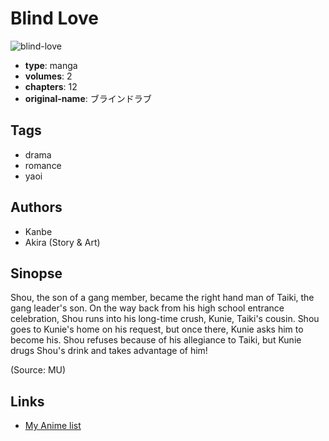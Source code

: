 # Blind Love

![blind-love](https://cdn.myanimelist.net/images/manga/1/22602.jpg)

-   **type**: manga
-   **volumes**: 2
-   **chapters**: 12
-   **original-name**: ブラインドラブ

## Tags

-   drama
-   romance
-   yaoi

## Authors

-   Kanbe
-   Akira (Story & Art)

## Sinopse

Shou, the son of a gang member, became the right hand man of Taiki, the gang leader's son. On the way back from his high school entrance celebration, Shou runs into his long-time crush, Kunie, Taiki's cousin. Shou goes to Kunie's home on his request, but once there, Kunie asks him to become his. Shou refuses because of his allegiance to Taiki, but Kunie drugs Shou's drink and takes advantage of him!

(Source: MU)

## Links

-   [My Anime list](https://myanimelist.net/manga/11899/Blind_Love)
